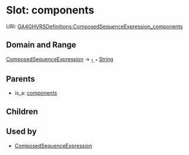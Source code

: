
# Slot: components




URI: [GA4GHVRSDefinitions:ComposedSequenceExpression_components](GA4GHVRSDefinitionsComposedSequenceExpression_components)


## Domain and Range

[ComposedSequenceExpression](ComposedSequenceExpression.md) &#8594;  <sub>1..\*</sub> [String](types/String.md)

## Parents

 *  is_a: [components](components.md)

## Children


## Used by

 * [ComposedSequenceExpression](ComposedSequenceExpression.md)
